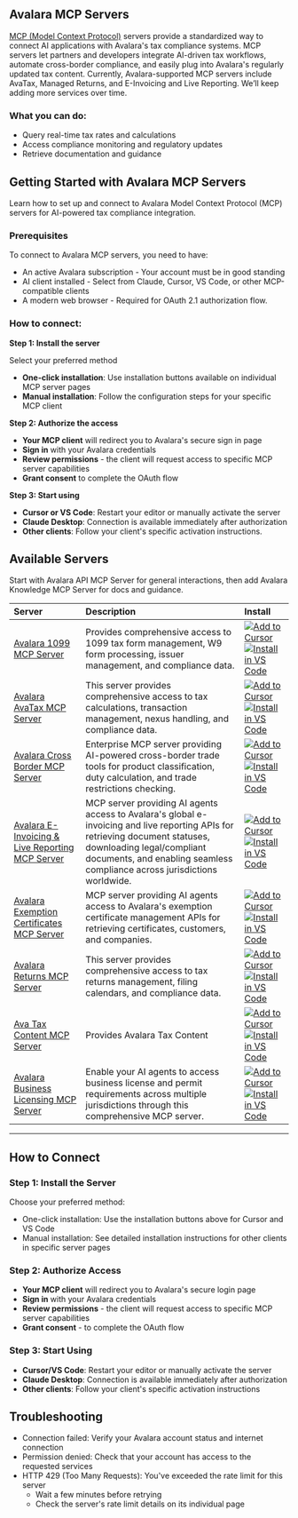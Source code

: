 
## Avalara MCP Servers

[MCP (Model Context Protocol)](https://modelcontextprotocol.io/docs/getting-started/intro)  servers provide a standardized way to connect AI applications with Avalara's tax compliance systems. MCP servers let partners and developers integrate AI-driven tax workflows, automate cross-border compliance, and easily plug into Avalara's regularly updated tax content.
Currently, Avalara-supported MCP servers include AvaTax, Managed Returns, and E-Invoicing and Live Reporting. We’ll keep adding more services over time.

### What you can do:

* Query real-time tax rates and calculations
* Access compliance monitoring and regulatory updates
* Retrieve documentation and guidance


## Getting Started with Avalara MCP Servers

Learn how to set up and connect to Avalara Model Context Protocol (MCP) servers for AI-powered tax compliance integration.

### Prerequisites

To connect to Avalara MCP servers, you need to have:
* An active Avalara subscription - Your account must be in good standing
* AI client installed - Select from Claude, Cursor, VS Code, or other MCP-compatible clients
* A modern web browser - Required for OAuth 2.1 authorization flow.



### How to connect:

**Step 1: Install the server**    

Select your preferred method  
* **One-click installation**: Use installation buttons available on individual MCP server pages
* **Manual installation**: Follow the configuration steps for your specific MCP client

**Step 2: Authorize the access**     
* **Your MCP client** will redirect you to Avalara's secure sign in page
* **Sign in** with your Avalara credentials
* **Review permissions** - the client will request access to specific MCP server capabilities
* **Grant consent** to complete the OAuth flow  

**Step 3: Start using**

* **Cursor or VS Code**: Restart your editor or manually activate the server
* **Claude Desktop**: Connection is available immediately after authorization
* **Other clients**: Follow your client's specific activation instructions.

## Available Servers

Start with Avalara API MCP Server for general interactions, then add Avalara Knowledge MCP Server for docs and guidance.

| Server                                                                                                                   | Description                                                                                                                                                                                                                             | Install                                                                                                                                                                                                                                                                                                                                                                                                                                                                                                                                                                                                                                                                                                                                                                                                                                                                                                                                                                                                                                                                                                                                                                                                                                                                                                                                                                                                                                                                                                                  |
|:-------------------------------------------------------------------------------------------------------------------------|:----------------------------------------------------------------------------------------------------------------------------------------------------------------------------------------------------------------------------------------|:-------------------------------------------------------------------------------------------------------------------------------------------------------------------------------------------------------------------------------------------------------------------------------------------------------------------------------------------------------------------------------------------------------------------------------------------------------------------------------------------------------------------------------------------------------------------------------------------------------------------------------------------------------------------------------------------------------------------------------------------------------------------------------------------------------------------------------------------------------------------------------------------------------------------------------------------------------------------------------------------------------------------------------------------------------------------------------------------------------------------------------------------------------------------------------------------------------------------------------------------------------------------------------------------------------------------------------------------------------------------------------------------------------------------------------------------------------------------------------------------------------------------------|
| [Avalara 1099 MCP Server](https://devtest.developer.ci.avalara.io/mcp-servers/avalara-ava1099-mcp-server/)               | Provides comprehensive access to 1099 tax form management, W9 form processing, issuer management, and compliance data.                                                                                                                  | <a href="cursor://anysphere.cursor-deeplink/mcp/install?name=avalara-ava1099-mcp-server&amp;config=eyJ1cmwiOiJodHRwczovL21jcC5hdmFsYXJhLmNvbS9hdmExMDk5LyJ9" class="inline-block mb-4"><img src="https://img.shields.io/badge/Add_to-Cursor-blue?style=for-the-badge" alt="Add to Cursor"></a> <a href="https://insiders.vscode.dev/redirect?url=vscode:mcp/install?%7B%22type%22%3A%22http%22%2C%22name%22%3A%22avalara-ava1099-mcp-server%22%2C%22url%22%3A%22https%3A%2F%2Fmcp.avalara.com%2Fava1099%2F%22%7D" class="inline-block mb-4"><img src="https://img.shields.io/badge/Install_on-VS_Code-555555?style=for-the-badge&logo=visualstudiocode&logoColor=white&labelColor=555555&color=FF9900" alt="Install in VS Code"></a>                                                                 
| [Avalara AvaTax MCP Server](https://devtest.developer.ci.avalara.io/mcp-servers/avatax/)                                 | This server provides comprehensive access to tax calculations, transaction management, nexus handling, and compliance data.                                                                                                             | <a href="cursor://anysphere.cursor-deeplink/mcp/install?name=avalara-avatax-mcp-server&amp;config=eyJ1cmwiOiJodHRwczovL21jcC5hdmFsYXJhLmNvbS9hdmF0YXgvIn0=" class="inline-block mb-4"><img src="https://img.shields.io/badge/Add_to-Cursor-blue?style=for-the-badge" alt="Add to Cursor"></a> <a href="https://insiders.vscode.dev/redirect?url=vscode:mcp/install?%7B%22type%22%3A%22http%22%2C%22name%22%3A%22avalara-avatax-mcp-server%22%2C%22url%22%3A%22https%3A%2F%2Fmcp.avalara.com%2Favatax%2F%22%7D" class="inline-block mb-4"><img src="https://img.shields.io/badge/Install_on-VS_Code-555555?style=for-the-badge&logo=visualstudiocode&logoColor=white&labelColor=555555&color=FF9900" alt="Install in VS Code"></a>                                                                     |
| [Avalara Cross Border MCP Server](https://devtest.developer.ci.avalara.io/mcp-servers/cross-border/)                     | Enterprise MCP server providing AI-powered cross-border trade tools for product classification, duty calculation, and trade restrictions checking.                                                                                      | <a href="cursor://anysphere.cursor-deeplink/mcp/install?name=avalara-cross-border-mcp-server&amp;config=eyJ1cmwiOiJodHRwczovL21jcC5hdmFsYXJhLmNvbS9jcm9zcy1ib3JkZXIvIn0=" class="inline-block mb-4"><img src="https://img.shields.io/badge/Add_to-Cursor-blue?style=for-the-badge" alt="Add to Cursor"></a> <a href="https://insiders.vscode.dev/redirect?url=vscode:mcp/install?%7B%22type%22%3A%22http%22%2C%22name%22%3A%22avalara-cross-border-mcp-server%22%2C%22url%22%3A%22https%3A%2F%2Fmcp.avalara.com%2Fcross-border%2F%22%7D" class="inline-block mb-4"><img src="https://img.shields.io/badge/Install_on-VS_Code-555555?style=for-the-badge&logo=visualstudiocode&logoColor=white&labelColor=555555&color=FF9900" alt="Install in VS Code"></a>                                           |
| [Avalara E-Invoicing & Live Reporting MCP Server](https://devtest.developer.ci.avalara.io/mcp-servers/E-Invoicing/)      | MCP server providing AI agents access to Avalara's global e-invoicing and live reporting APIs for retrieving document statuses, downloading legal/compliant documents, and enabling seamless compliance across jurisdictions worldwide. | <a href="cursor://anysphere.cursor-deeplink/mcp/install?name=avalara-e-invoicing-mcp-server&amp;config=eyJ1cmwiOiJodHRwczovL21jcC5hdmFsYXJhLmNvbS9lLWludm9pY2luZy8ifQ==" class="inline-block mb-4"><img src="https://img.shields.io/badge/Add_to-Cursor-blue?style=for-the-badge" alt="Add to Cursor"></a> <a href="https://insiders.vscode.dev/redirect?url=vscode:mcp/install?%7B%22type%22%3A%22http%22%2C%22name%22%3A%22avalara-e-invoicing-mcp-server%22%2C%22url%22%3A%22https%3A%2F%2Fmcp.avalara.com%2Fe-invoicing%2F%22%7D" class="inline-block mb-4"><img src="https://img.shields.io/badge/Install_on-VS_Code-555555?style=for-the-badge&logo=visualstudiocode&logoColor=white&labelColor=555555&color=FF9900" alt="Install in VS Code"></a>                                             |
| [Avalara Exemption Certificates MCP Server](https://devtest.developer.ci.avalara.io/mcp-servers/exemption-certificates/) | MCP server providing AI agents access to Avalara's exemption certificate management APIs for retrieving certificates, customers, and companies.                                                                                         | <a href="cursor://anysphere.cursor-deeplink/mcp/install?name=avalara-exemption-certificates-mcp-server&amp;config=eyJ1cmwiOiJodHRwczovL21jcC5hdmFsYXJhLmNvbS9leGVtcHRpb24tY2VydGlmaWNhdGVzLyJ9" class="inline-block mb-4"><img src="https://img.shields.io/badge/Add_to-Cursor-blue?style=for-the-badge" alt="Add to Cursor"></a> <a href="https://insiders.vscode.dev/redirect?url=vscode:mcp/install?%7B%22type%22%3A%22http%22%2C%22name%22%3A%22avalara-exemption-certificates-mcp-server%22%2C%22url%22%3A%22https%3A%2F%2Fmcp.avalara.com%2Fexemption-certificates%2F%22%7D" class="inline-block mb-4"><img src="https://img.shields.io/badge/Install_on-VS_Code-555555?style=for-the-badge&logo=visualstudiocode&logoColor=white&labelColor=555555&color=FF9900" alt="Install in VS Code"></a> |
| [Avalara Returns MCP Server](https://devtest.developer.ci.avalara.io/mcp-servers/managed-returns/)                       | This server provides comprehensive access to tax returns management, filing calendars, and compliance data.                                                                                                                             | <a href="cursor://anysphere.cursor-deeplink/mcp/install?name=avalara-returns-mcp-server&amp;config=eyJ1cmwiOiJodHRwczovL21jcC5hdmFsYXJhLmNvbS9yZXR1cm5zLyJ9" class="inline-block mb-4"><img src="https://img.shields.io/badge/Add_to-Cursor-blue?style=for-the-badge" alt="Add to Cursor"></a> <a href="https://insiders.vscode.dev/redirect?url=vscode:mcp/install?%7B%22type%22%3A%22http%22%2C%22name%22%3A%22avalara-returns-mcp-server%22%2C%22url%22%3A%22https%3A%2F%2Fmcp.avalara.com%2Freturns%2F%22%7D" class="inline-block mb-4"><img src="https://img.shields.io/badge/Install_on-VS_Code-555555?style=for-the-badge&logo=visualstudiocode&logoColor=white&labelColor=555555&color=FF9900" alt="Install in VS Code"></a>                                                                  |
| [Ava Tax Content MCP Server](https://devtest.developer.ci.avalara.io/mcp-servers/avalara-tax-content/)                   | Provides Avalara Tax Content                                                                                                                                                                                                            | <a href="cursor://anysphere.cursor-deeplink/mcp/install?name=avalara-avatax-mcp-server&amp;config=eyJ1cmwiOiJodHRwczovL21jcC5hdmFsYXJhLmNvbS9hdmF0YXgvIn0=" class="inline-block mb-4"><img src="https://img.shields.io/badge/Add_to-Cursor-blue?style=for-the-badge" alt="Add to Cursor"></a> <a href="https://insiders.vscode.dev/redirect?url=vscode:mcp/install?%7B%22type%22%3A%22http%22%2C%22name%22%3A%22avalara-avatax-mcp-server%22%2C%22url%22%3A%22https%3A%2F%2Fmcp.avalara.com%2Favatax%2F%22%7D" class="inline-block mb-4"><img src="https://img.shields.io/badge/Install_on-VS_Code-555555?style=for-the-badge&logo=visualstudiocode&logoColor=white&labelColor=555555&color=FF9900" alt="Install in VS Code"></a>                                                                     |
| [Avalara Business Licensing MCP Server](https://devtest.developer.ci.avalara.io/mcp-servers/business_licensing/)         | Enable your AI agents to access business license and permit requirements across multiple jurisdictions through this comprehensive MCP server.                                                                                           | <a href="cursor://anysphere.cursor-deeplink/mcp/install?name=avalara-bl-mcp-server&amp;config=eyJ1cmwiOiJodHRwczovL21jcC5hdmFsYXJhLmNvbS9ibC8ifQ==" class="inline-block mb-4"><img src="https://img.shields.io/badge/Add_to-Cursor-blue?style=for-the-badge" alt="Add to Cursor"></a> <a href="https://insiders.vscode.dev/redirect?url=vscode:mcp/install?%7B%22type%22%3A%22http%22%2C%22name%22%3A%22avalara-bl-mcp-server%22%2C%22url%22%3A%22https%3A%2F%2Fmcp.avalara.com%2Fbl%2F%22%7D" class="inline-block mb-4"><img src="https://img.shields.io/badge/Install_on-VS_Code-555555?style=for-the-badge&logo=visualstudiocode&logoColor=white&labelColor=555555&color=FF9900" alt="Install in VS Code"></a>                                                                                                                                                                                                                                                                                                                                                                                                                                                                                                                                                                                                                                                                                                                                                                                                                                                                                                                                                                                                                                                                                                                                                                                                                                                                                                                                                                                                                                                                                                                        |


  






-----

## How to Connect

### Step 1: Install the Server

Choose your preferred method:

* One-click installation: Use the installation buttons above for Cursor and VS Code
* Manual installation: See detailed installation instructions for other clients in specific server pages

### Step 2: Authorize Access

* **Your MCP client** will redirect you to Avalara's secure login page
* **Sign in** with your Avalara credentials
* **Review permissions** - the client will request access to specific MCP server capabilities
* **Grant consent** - to complete the OAuth flow

### Step 3: Start Using

* **Cursor/VS Code**: Restart your editor or manually activate the server
* **Claude Desktop**: Connection is available immediately after authorization
* **Other clients**: Follow your client's specific activation instructions

## Troubleshooting
* Connection failed: Verify your Avalara account status and internet connection
* Permission denied: Check that your account has access to the requested services
* HTTP 429 (Too Many Requests): You've exceeded the rate limit for this server
  * Wait a few minutes before retrying
  * Check the server's rate limit details on its individual page

